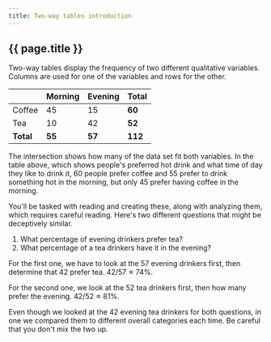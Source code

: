 ```yaml
---
title: Two-way tables introduction
---
```


## {{ page.title }}

Two-way tables display the frequency of two different qualitative variables. Columns are used for one of the variables and rows for the other.

|           | Morning | Evening | Total   |
| --------- | ------- | ------- | ------- |
| Coffee    | 45      | 15      | **60**  |
| Tea       | 10      | 42      | **52**  |
| **Total** | **55**  | **57**  | **112** |

The intersection shows how many of the data set fit both variables. In the table above, which shows people's preferred hot drink and what time of day they like to drink it, 60 people prefer coffee and 55 prefer to drink something hot in the morning, but only 45 prefer having coffee in the morning.

You'll be tasked with reading and creating these, along with analyzing them, which requires careful reading. Here's two different questions that might be deceptively similar.

1. What percentage of evening drinkers prefer tea?
2. What percentage of a tea drinkers have it in the evening?

For the first one, we have to look at the 57 evening drinkers first, then determine that 42 prefer tea. $42/57 \approx 74\%$.

For the second one, we look at the 52 tea drinkers first, then how many prefer the evening. $42/52 \approx 81\%$.

Even though we looked at the 42 evening tea drinkers for both questions, in one we compared them to different overall categories each time. Be careful that you don't mix the two up.
